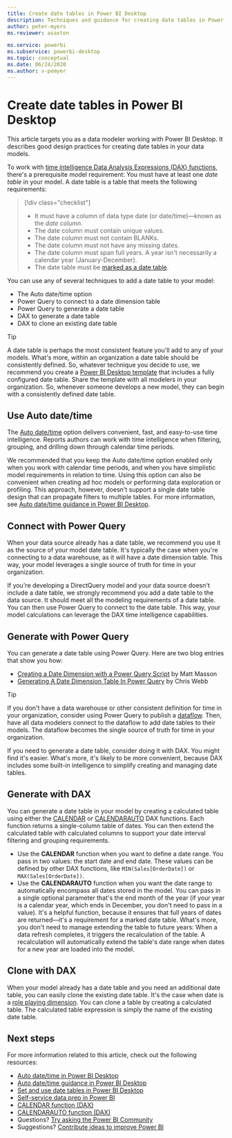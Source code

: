 ```yaml
---
title: Create date tables in Power BI Desktop
description: Techniques and guidance for creating date tables in Power BI Desktop.
author: peter-myers
ms.reviewer: asaxton

ms.service: powerbi
ms.subservice: powerbi-desktop
ms.topic: conceptual
ms.date: 06/24/2020
ms.author: v-pemyer
---
```


# Create date tables in Power BI Desktop

This article targets you as a data modeler working with Power BI Desktop. It describes good design practices for creating date tables in your data models.

To work with [time intelligence Data Analysis Expressions (DAX) functions](/dax/time-intelligence-functions-dax), there's a prerequisite model requirement: You must have at least one _date table_ in your model. A date table is a table that meets the following requirements:

> [!div class="checklist"]
> - It must have a column of data type date (or date/time)—known as the _date column_.
> - The date column must contain unique values.
> - The date column must not contain BLANKs.
> - The date column must not have any missing dates.
> - The date column must span full years. A year isn't necessarily a calendar year (January-December).
> - The date table must be [marked as a date table](../transform-model/desktop-date-tables.md#setting-your-own-date-table).

You can use any of several techniques to add a date table to your model:

- The Auto date/time option
- Power Query to connect to a date dimension table
- Power Query to generate a date table
- DAX to generate a date table
- DAX to clone an existing date table

> [!TIP]
> A date table is perhaps the most consistent feature you'll add to any of your models. What's more, within an organization a date table should be consistently defined. So, whatever technique you decide to use, we recommend you create a [Power BI Desktop template](../create-reports/desktop-templates.md) that includes a fully configured date table. Share the template with all modelers in your organization. So, whenever someone develops a new model, they can begin with a consistently defined date table.

## Use Auto date/time

The [Auto date/time](../transform-model/desktop-auto-date-time.md) option delivers convenient, fast, and easy-to-use time intelligence. Reports authors can work with time intelligence when filtering, grouping, and drilling down through calendar time periods.

We recommended that you keep the Auto date/time option enabled only when you work with calendar time periods, and when you have simplistic model requirements in relation to time. Using this option can also be convenient when creating ad hoc models or performing data exploration or profiling. This approach, however, doesn't support a single date table design that can propagate filters to multiple tables. For more information, see [Auto date/time guidance in Power BI Desktop](auto-date-time.md).

## Connect with Power Query

When your data source already has a date table, we recommend you use it as the source of your model date table. It's typically the case when you're connecting to a data warehouse, as it will have a date dimension table. This way, your model leverages a single source of truth for time in your organization.

If you're developing a DirectQuery model and your data source doesn't include a date table, we strongly recommend you add a date table to the data source. It should meet all the modeling requirements of a date table. You can then use Power Query to connect to the date table. This way, your model calculations can leverage the DAX time intelligence capabilities.

## Generate with Power Query

You can generate a date table using Power Query. Here are two blog entries that show you how:

- [Creating a Date Dimension with a Power Query Script](https://www.mattmasson.com/2014/02/creating-a-date-dimension-with-a-power-query-script/) by Matt Masson
- [Generating A Date Dimension Table In Power Query](https://blog.crossjoin.co.uk/2013/11/19/generating-a-date-dimension-table-in-power-query/) by Chris Webb

> [!TIP]
> If you don't have a data warehouse or other consistent definition for time in your organization, consider using Power Query to publish a [dataflow](../transform-model/service-dataflows-overview.md). Then, have all data modelers connect to the dataflow to add date tables to their models. The dataflow becomes the single source of truth for time in your organization.

If you need to generate a date table, consider doing it with DAX. You might find it's easier. What's more, it's likely to be more convenient, because DAX includes some built-in intelligence to simplify creating and managing date tables.

## Generate with DAX

You can generate a date table in your model by creating a calculated table using either the [CALENDAR](/dax/calendar-function-dax) or [CALENDARAUTO](/dax/calendarauto-function-dax) DAX functions. Each function returns a single-column table of dates. You can then extend the calculated table with calculated columns to support your date interval filtering and grouping requirements.

- Use the **CALENDAR** function when you want to define a date range. You pass in two values: the start date and end date. These values can be defined by other DAX functions, like `MIN(Sales[OrderDate])` or `MAX(Sales[OrderDate])`.
- Use the **CALENDARAUTO** function when you want the date range to automatically encompass all dates stored in the model. You can pass in a single optional parameter that's the end month of the year (if your year is a calendar year, which ends in December, you don't need to pass in a value). It's a helpful function, because it ensures that full years of dates are returned—it's a requirement for a marked date table. What's more, you don't need to manage extending the table to future years: When a data refresh completes, it triggers the recalculation of the table. A recalculation will automatically extend the table's date range when dates for a new year are loaded into the model.

## Clone with DAX

When your model already has a date table and you need an additional date table, you can easily clone the existing date table. It's the case when date is a [role playing dimension](star-schema.md#role-playing-dimensions). You can clone a table by creating a calculated table. The calculated table expression is simply the name of the existing date table.

## Next steps

For more information related to this article, check out the following resources:

- [Auto date/time in Power BI Desktop](../transform-model/desktop-auto-date-time.md)
- [Auto date/time guidance in Power BI Desktop](auto-date-time.md)
- [Set and use date tables in Power BI Desktop](../transform-model/desktop-date-tables.md)
- [Self-service data prep in Power BI](../transform-model/service-dataflows-overview.md)
- [CALENDAR function (DAX)](/dax/calendar-function-dax)
- [CALENDARAUTO function (DAX)](/dax/calendarauto-function-dax)
- Questions? [Try asking the Power BI Community](https://community.powerbi.com/)
- Suggestions? [Contribute ideas to improve Power BI](https://ideas.powerbi.com/)
